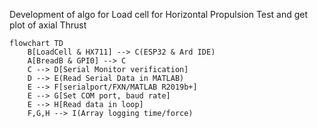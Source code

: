 Development of algo for Load cell for Horizontal Propulsion Test and get plot of axial Thrust 

```mermaid
flowchart TD
    B[LoadCell & HX711] --> C(ESP32 & Ard IDE)
    A[BreadB & GPI0] --> C
    C --> D[Serial Monitor verification]
    D --> E(Read Serial Data in MATLAB)
    E --> F[serialport/FXN/MATLAB R2019b+]
    E --> G[Set COM port, baud rate]
    E --> H[Read data in loop]
    F,G,H --> I(Array logging time/force)
    
   
  ```
